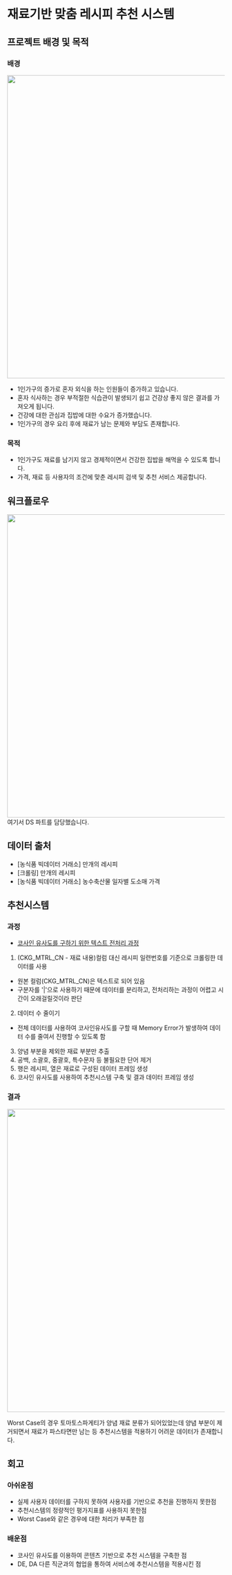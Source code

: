 # 재료기반 맞춤 레시피 추천 시스템

## 프로젝트 배경 및 목적
### 배경
<img width=700 src = "https://user-images.githubusercontent.com/60374463/196422065-814aeb5a-ba28-42d7-94dc-16fa262462ef.png">
<!--![image](https://user-images.githubusercontent.com/60374463/196422065-814aeb5a-ba28-42d7-94dc-16fa262462ef.png)-->

- 1인가구의 증가로 혼자 외식을 하는 인원들이 증가하고 있습니다.
- 혼자 식사하는 경우 부적절한 식습관이 발생되기 쉽고 건강상 좋지 않은 결과를 가져오게 됩니다.
- 건강에 대한 관심과 집밥에 대한 수요가 증가했습니다.
- 1인가구의 경우 요리 후에 재료가 남는 문제와 부담도 존재합니다.

### 목적
- 1인가구도 재료를 남기지 않고 경제적이면서 건강한 집밥을 해먹을 수 있도록 합니다.
- 가격, 재료 등 사용자의 조건에 맞춘 레시피 검색 및 추천 서비스 제공합니다.

## 워크플로우
<!--![image](https://user-images.githubusercontent.com/60374463/196422396-ad4e7895-1c09-4e09-96dc-488a87b69590.png)-->
<img width=700 src = "https://user-images.githubusercontent.com/60374463/196422396-ad4e7895-1c09-4e09-96dc-488a87b69590.png">
여기서 DS 파트를 담당했습니다.

## 데이터 출처
- [농식품 빅데이터 거래소] 만개의 레시피
- [크롤링] 만개의 레시피
- [농식품 빅데이터 거래소] 농수축산물 일자별 도소매 가격
## 추천시스템

### 과정
- [코사인 유사도를 구하기 위한 텍스트 전처리 과정](DS/recommendation_system/cosine_similarity_ingredient_preprocessing.ipynb)
1. (CKG_MTRL_CN - 재료 내용)컬럼 대신 레시피 일련번호를 기준으로 크롤링한 데이터를 사용
  - 원본 컬럼(CKG_MTRL_CN)은 텍스트로 되어 있음
  - 구분자를 '|'으로 사용하기 때문에 데이터를 분리하고, 전처리하는 과정이 어렵고 시간이 오래걸릴것이라 판단
2. 데이터 수 줄이기
  - 전체 데이터를 사용하여 코사인유사도를 구할 때 Memory Error가 발생하여 데이터 수를 줄여서 진행할 수 있도록 함
3. 양념 부분을 제외한 재료 부분만 추출
4. 공백, 소괄호, 중괄호, 특수문자 등 불필요한 단어 제거
5. 행은 레시피, 열은 재료로 구성된 데이터 프레임 생성
6. 코사인 유사도를 사용하여 추천시스템 구축 및 결과 데이터 프레임 생성
### 결과
<!--![image](https://user-images.githubusercontent.com/60374463/196422584-91dc72a2-59be-4358-9276-89d8286b0389.png)-->
<img width=700 src = "https://user-images.githubusercontent.com/60374463/196422584-91dc72a2-59be-4358-9276-89d8286b0389.png">

Worst Case의 경우 토마토스파게티가 양념 재료 분류가 되어있었는데 양념 부분이 제거되면서 재료가 파스타면만 남는 등 추천시스템을 적용하기 어려운 데이터가 존재합니다.

## 회고
### 아쉬운점
- 실제 사용자 데이터를 구하지 못하여 사용자를 기반으로 추천을 진행하지 못한점
- 추천시스템의 정량적인 평가지표를 사용하지 못한점
- Worst Case와 같은 경우에 대한 처리가 부족한 점

### 배운점

- 코사인 유사도를 이용하여 콘텐츠 기반으로 추천 시스템을 구축한 점
- DE, DA 다른 직군과의 협업을 통하여 서비스에 추천시스템을 적용시킨 점


